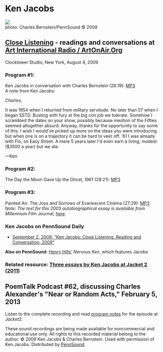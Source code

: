 Ken Jacobs
==========

![](http://media.sas.upenn.edu/pennsound/authors/Jacobs/jacobs-ken_ch-bernstein_8-4-09_NYC-sml.jpg)  
photo: Charles Bernstein/PennSound © 2009

[Close Listening](http://writing.upenn.edu/pennsound/x/Close-Listening.php) - readings and conversations at [Art International Radio / ArtOnAir.Org](http://www.artonair.org)
-----------------------------------------------------------------------------------------------------------------------------------------------------------------------------

Clocktower Studio, New York, August 4, 2009

### Program \#1:

Ken Jacobs in conversation with Charles Bernstein (28:19): [MP3](http://media.sas.upenn.edu/pennsound/authors/Jacobs/Jacobs-Ken_Close-Listening_Conversation_8-4-09.mp3)  
A note from Ken Jacobs:

*Charles,*

It was 1954 when I returned from military servitude. No later than 57 when I began SSTD. Busting with fury at the big con job we tolerate. Somehow I scrambled the dates on your show, possibly because mention of the Fifties seemed altogether absurd. Anyway, thanks for the opportunity to say some of this. I wish I would've picked up more on the ideas you were introducing but when one is on a trajectory it can be hard to veer off. '61 I was already with Flo, on Easy Street. A mere 5 years later I'd even earn a living, modest ($3500 a year) but we ate.

—Ken

### Program \#2:

The Day the Moon Gave Up the Ghost, 1961 (28:21): [MP3](http://media.sas.upenn.edu/pennsound/authors/Jacobs/Jacobs-Ken_Day-Moon-Gave-Up-Ghost_Close-Listening_8-4-09.mp3)

### Program \#3:

Painted Air: The Joys and Sorrows of Evanescent Cinema (27:29): [MP3](http://media.sas.upenn.edu/pennsound/authors/Jacobs/Jacobs-Ken_Evanescent-Cinema_Close-Listening_8-4-09.mp3)  
*Note: The text for this 2003 autobiographical essay is available from Millennium Film Journal, [here](http://mfj-online.org/journalPages/MFJ43/KenJacobs.htm).*

### Ken Jacobs on PennSound Daily

-   [September 2, 2009: "Ken Jacobs: Close Listening, Reading and Conversation, 2009"](http://writing.upenn.edu/pennsound/daily/200908.php#3_17:40)

  
**Also on PennSound:** [Henry Hills'](http://writing.upenn.edu/pennsound/x/Hills-Emmas-Dilemma.html) *Nervous Ken*, which features Jacobs

### Related resource: [Three essays by Ken Jacobs at Jacket 2 (2011)](https://jacket2.org/commentary/three-essays-ken-jacobs)

PoemTalk Podcast \#62, discussing Charles Alexander's "Near or Random Acts," February 5, 2013
---------------------------------------------------------------------------------------------

Listen to the complete recording and read [program notes](http://jacket2.org/podcasts/space-only-you-can-build-poemtalk-62) for the episode at *Jacket2*.

These sound recordings are being made available for noncommercial
and educational use only. All rights to this recorded material belong to the author.
© 2009 Ken Jacobs & Charles Bernstein. Used with permission of Ken Jacobs.
Distributed by [PennSound](http://writing.upenn.edu/pennsound/index.html).
